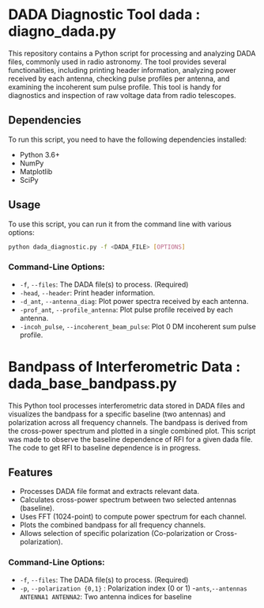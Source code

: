 # DADA Diagnostic Tool dada : diagno_dada.py

This repository contains a Python script for processing and analyzing DADA files, commonly used in radio astronomy. The tool provides several functionalities, including printing header information, analyzing power received by each antenna, checking pulse profiles per antenna, and examining the incoherent sum pulse profile. This tool is handy for diagnostics and inspection of raw voltage data from radio telescopes.

## Dependencies

To run this script, you need to have the following dependencies installed:

- Python 3.6+
- NumPy
- Matplotlib
- SciPy


## Usage

To use this script, you can run it from the command line with various options:

```bash
python dada_diagnostic.py -f <DADA_FILE> [OPTIONS]
```

### Command-Line Options:

- `-f`, `--files`: The DADA file(s) to process. (Required)
- `-head`, `--header`: Print header information.
- `-d_ant`, `--antenna_diag`: Plot power spectra received by each antenna.
- `-prof_ant`, `--profile_antenna`: Plot pulse profile received by each antenna.
- `-incoh_pulse`, `--incoherent_beam_pulse`: Plot 0 DM incoherent sum pulse profile.

# Bandpass of Interferometric Data : dada_base_bandpass.py 

This Python tool processes interferometric data stored in DADA files and visualizes the bandpass for a specific baseline (two antennas) and polarization across all frequency channels. The bandpass is derived from the cross-power spectrum and plotted in a single combined plot. This script was made to observe the baseline dependence of RFI for a given dada file. The code to get RFI to baseline dependence is in progress. 

## Features
- Processes DADA file format and extracts relevant data.
- Calculates cross-power spectrum between two selected antennas (baseline).
- Uses FFT (1024-point) to compute power spectrum for each channel.
- Plots the combined bandpass for all frequency channels.
- Allows selection of specific polarization (Co-polarization or Cross-polarization).

### Command-Line Options:

- `-f`, `--files`: The DADA file(s) to process. (Required)
- `-p`, `--polarization {0,1}` : Polarization index (0 or 1)
-`ants`,`--antennas ANTENNA1 ANTENNA2`: Two antenna indices for baseline



